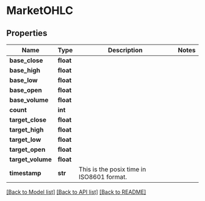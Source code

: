 # MarketOHLC

## Properties
Name | Type | Description | Notes
------------ | ------------- | ------------- | -------------
**base_close** | **float** |  | 
**base_high** | **float** |  | 
**base_low** | **float** |  | 
**base_open** | **float** |  | 
**base_volume** | **float** |  | 
**count** | **int** |  | 
**target_close** | **float** |  | 
**target_high** | **float** |  | 
**target_low** | **float** |  | 
**target_open** | **float** |  | 
**target_volume** | **float** |  | 
**timestamp** | **str** | This is the posix time in ISO8601 format. | 

[[Back to Model list]](../README.md#documentation-for-models) [[Back to API list]](../README.md#documentation-for-api-endpoints) [[Back to README]](../README.md)


